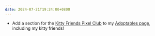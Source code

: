 ```yaml
---
date: 2024-07-21T19:24:00+0800
---
```


* Add a section for the [Kitty Friends Pixel Club](https://divergentrays.com/kitty) to my [Adoptables page](/adoptables), including my kitty friends!